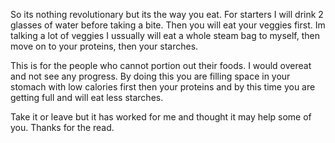 So its nothing revolutionary but its the way you eat. For starters I will drink 2 glasses of water before taking a bite. Then you will eat your veggies first. Im talking a lot of veggies I ussually will eat a whole steam bag to myself, then move on to your proteins, then your starches. 

This is for the people who cannot portion out their foods. I would overeat and not see any progress. By doing this you are filling space in your stomach with low calories first then your proteins and by this time you are getting full and will eat less starches. 

Take it or leave but it has worked for me and thought it may help some of you. Thanks for the read.